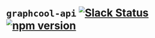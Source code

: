# `graphcool-api` [![Slack Status](https://slack.graph.cool/badge.svg)](https://slack.graph.cool) [![npm version](https://badge.fury.io/js/graphcool-api.svg)](https://badge.fury.io/js/graphcool-api)
